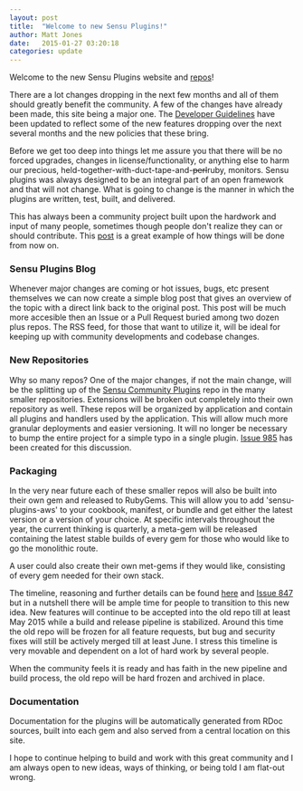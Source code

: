 ```yaml
---
layout: post
title:  "Welcome to new Sensu Plugins!"
author: Matt Jones
date:   2015-01-27 03:20:18
categories: update
---
```


Welcome to the new Sensu Plugins website and [repos](https://github.com/sensu-plugins)!

There are a lot changes dropping in the next few months and all of them should greatly benefit the community.  A few of the changes have already been made, this site being a major one.  The [Developer Guidelines](http://sensu-plugins.github.io/contributing/) have been updated to reflect some of the new features dropping over the next several months and the new policies that these bring.

Before we get too deep into things let me assure you that there will be no forced upgrades, changes in license/functionality, or anything else to harm our precious, held-together-with-duct-tape-and-<strike>perl</strike>ruby, monitors.  Sensu plugins was always designed to be an integral part of an open framework and that will not change.  What is going to change is the manner in which the plugins are written, test, built, and delivered.

This has always been a community project built upon the hardwork and input of many people, sometimes though people don't realize they can or should contribute.  This [post](http://sensu-plugins.github.io/issue/2015/01/27/sensu-plugins-roadmap.html) is a great example of how things will be done from now on.

### Sensu Plugins Blog

Whenever major changes are coming or hot issues, bugs, etc present themselves we can now create a simple blog post that gives an overview of the topic with a direct link back to the original post.  This post will be much more accesible then an Issue or a Pull Request buried among two dozen plus repos.  The RSS feed, for those that want to utilize it, will be ideal for keeping up with community developments and codebase changes.

### New Repositories

Why so many repos?  One of the major changes, if not the main change, will be the splitting up of the [Sensu Community Plugins](https://github.com/sensu/sensu-community-plugins) repo in the many smaller repositories.  Extensions will be broken out completely into their own repository as well.  These repos will be organized by application and contain all plugins and handlers used by the application.  This will allow much more granular deployments and easier versioning.  It will no longer be necessary to bump the entire project for a simple typo in a single plugin.  [Issue 985](https://github.com/sensu/sensu-community-plugins/issues/985) has been created for this discussion.

### Packaging

In the very near future each of these smaller repos will also be built into their own gem and released to RubyGems.  This will allow you to add 'sensu-plugins-aws' to your cookbook, manifest, or bundle and get either the latest version or a version of your choice.  At specific intervals throughout the year, the current thinking is quarterly, a meta-gem will be released containing the latest stable builds of every gem for those who would like to go the monolithic route.

A user could also create their own met-gems if they would like, consisting of every gem needed for their own stack.

The timeline, reasoning and further details can be found [here](http://sensu-plugins.github.io/issue/2015/01/27/sensu-plugins-roadmap.html) and [Issue 847](https://github.com/sensu/sensu-community-plugins/issues/847) but in a nutshell there will be ample time for people to transition to this new idea.  New features will continue to be accepted into the old repo till at least May 2015 while a build and release pipeline is stabilized.  Around this time the old repo will be frozen for all feature requests, but bug and security fixes will still be actively merged till at least June.  I stress this timeline is very movable and dependent on a lot of hard work by several people.

When the community feels it is ready and has faith in the new pipeline and build process, the old repo will be hard frozen and archived in place.

### Documentation

Documentation for the plugins will be automatically generated from RDoc sources, built into each gem and also served from a central location on this site.


I hope to continue helping to build and work with this great community and I am always open to new ideas, ways of thinking, or being told I am flat-out wrong.
